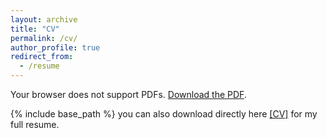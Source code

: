 ```yaml
---
layout: archive
title: "CV"
permalink: /cv/
author_profile: true
redirect_from:
  - /resume
---
```


<object data="{{ '/files/cv_takuya_kurihana_latest.pdf' | relative_url }}" width="1000" height="1000" type="application/pdf">
    <p>Your browser does not support PDFs. <a href="{{ '/files/cv_takuya_kurihana_latest.pdf' | relative_url }}">Download the PDF</a>.</p>
</object>

{% include base_path %}
you can also download directly here [\[CV\]](https://takglobus.github.io/takuyakurihana.github.io/files/cv_takuya_kurihana_latest.pdf) for my full resume. 

